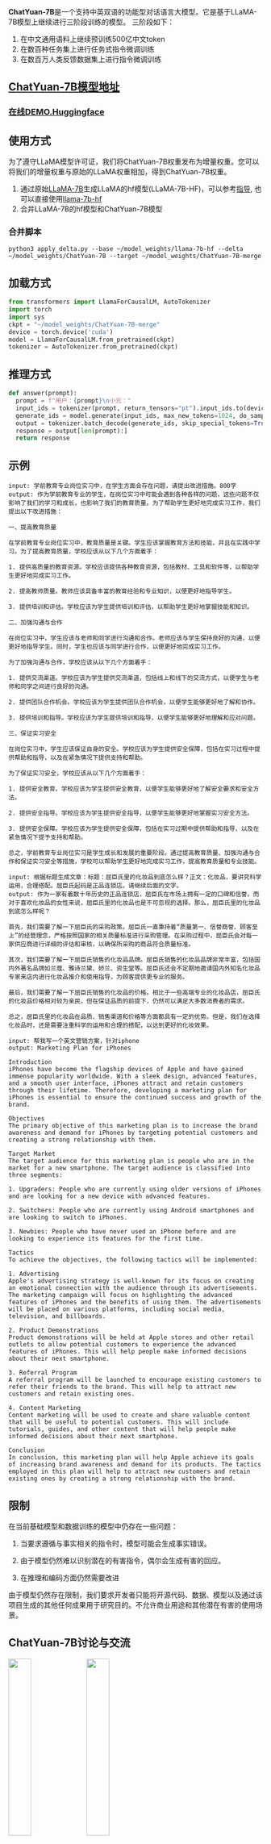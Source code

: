 
**ChatYuan-7B**是一个支持中英双语的功能型对话语言大模型。它是基于LLaMA-7B模型上继续进行三阶段训练的模型。
三阶段如下：
1. 在中文通用语料上继续预训练500亿中文token
2. 在数百种任务集上进行任务式指令微调训练
3. 在数百万人类反馈数据集上进行指令微调训练

## [ChatYuan-7B模型地址](https://huggingface.co/ClueAI/ChatYuan-7B)

### [在线DEMO.Huggingface](https://huggingface.co/spaces/ClueAI/ChatYuan-7B)

## 使用方式
为了遵守LLaMA模型许可证，我们将ChatYuan-7B权重发布为增量权重。您可以将我们的增量权重与原始的LLaMA权重相加，得到ChatYuan-7B权重。

1. 通过原始[LLaMA-7B](https://github.com/facebookresearch/llama)生成LLaMA的hf模型(LLaMA-7B-HF)，可以参考[指导](https://huggingface.co/docs/transformers/main/model_doc/llama), 也可以直接使用[llama-7b-hf](https://huggingface.co/decapoda-research/llama-7b-hf)
2. 合并LLaMA-7B的hf模型和ChatYuan-7B模型
### 合并脚本
```shell
python3 apply_delta.py --base ~/model_weights/llama-7b-hf --delta ~/model_weights/ChatYuan-7B --target ~/model_weights/ChatYuan-7B-merge
```

## 加载方式

```python
from transformers import LlamaForCausalLM, AutoTokenizer
import torch
import sys
ckpt = "~/model_weights/ChatYuan-7B-merge"
device = torch.device('cuda')
model = LlamaForCausalLM.from_pretrained(ckpt)
tokenizer = AutoTokenizer.from_pretrained(ckpt)
```

## 推理方式

```python
def answer(prompt):
  prompt = f"用户：{prompt}\n小元："
  input_ids = tokenizer(prompt, return_tensors="pt").input_ids.to(device)
  generate_ids = model.generate(input_ids, max_new_tokens=1024, do_sample = True, temperature = 0.7)
  output = tokenizer.batch_decode(generate_ids, skip_special_tokens=True, clean_up_tokenization_spaces=False)[0]
  response = output[len(prompt):]
  return response
```
 
## 示例

```
input: 学前教育专业岗位实习中，在学生方面会存在问题，请提出改进措施。800字
output: 作为学前教育专业的学生，在岗位实习中可能会遇到各种各样的问题，这些问题不仅影响了我们的学习和成长，也影响了我们的教育质量。为了帮助学生更好地完成实习工作，我们提出以下改进措施：

一、提高教育质量

在学前教育专业岗位实习中，教育质量是关键。学生应该掌握教育方法和技能，并且在实践中学习。为了提高教育质量，学校应该从以下几个方面着手：

1. 提供高质量的教育资源。学校应该提供各种教育资源，包括教材、工具和软件等，以帮助学生更好地完成实习工作。

2. 提高教师质量。教师应该具备丰富的教育经验和专业知识，以便更好地指导学生。

3. 提供培训和评估。学校应该为学生提供培训和评估，以帮助学生更好地掌握技能和知识。

二、加强沟通与合作

在岗位实习中，学生应该与老师和同学进行沟通和合作。老师应该与学生保持良好的沟通，以便更好地指导学生。同时，学生也应该与同学进行合作，以便更好地完成实习工作。

为了加强沟通与合作，学校应该从以下几个方面着手：

1. 提供交流渠道。学校应该为学生提供交流渠道，包括线上和线下的交流方式，以便学生与老师和同学之间进行良好的沟通。

2. 提供团队合作机会。学校应该为学生提供团队合作机会，以便学生能够更好地了解和协作。

3. 提供培训和指导。学校应该为学生提供培训和指导，以便学生能够更好地理解和应对问题。

三、保证实习安全

在岗位实习中，学生应该保证自身的安全。学校应该为学生提供安全保障，包括在实习过程中提供帮助和指导，以及在紧急情况下提供支持和帮助。

为了保证实习安全，学校应该从以下几个方面着手：

1. 提供安全教育。学校应该为学生提供安全教育，以便学生能够更好地了解安全要求和安全方法。

2. 提供安全指导。学校应该为学生提供安全指导，以便学生能够更好地掌握实习安全方法。

3. 提供安全保障。学校应该为学生提供安全保障，包括在实习过期中提供帮助和指导，以及在紧急情况下提予支持和帮助。

总之，学前教育专业岗位实习是学生成长和发展的重要阶段。通过提高教育质量、加强沟通与合作和保证实习安全等措施，学校可以帮助学生更好地完成实习工作，提高教育质量和专业技能。
```

```
input: 根据标题生成文章：标题：屈臣氏里的化妆品到底怎么样？正文：化妆品，要讲究科学运用，合理搭配。屈臣氏起码是正品连锁店。请继续后面的文字。
output: 作为一家有着数十年历史的正品连锁店，屈臣氏在市场上拥有一定的口碑和信誉。而对于喜欢化妆品的女性来说，屈臣氏里的化妆品也是不可忽视的选择。那么，屈臣氏里的化妆品到底怎么样呢？

首先，我们需要了解一下屈臣氏的采购政策。屈臣氏一直秉持着“质量第一、信誉商誉、顾客至上”的经营理念，严格按照国家的相关质量标准进行采购管理。在采购过程中，屈臣氏会对每一家供应商进行详细的评估和审核，以确保所采购的商品符合质量标准。

其次，我们需要了解一下屈臣氏销售的化妆品品牌。屈臣氏销售的化妆品品牌非常丰富，包括国内外著名品牌如兰蔻、雅诗兰黛、娇兰、资生堂等。屈臣氏还会不定期地邀请国内外知名化妆品专家来店内进行化妆品推介和使用指导，为顾客提供更专业的服务。

最后，我们需要了解一下屈臣氏销售的化妆品的价格。相比于一些高端专业的化妆品店，屈臣氏的化妆品价格相对较为亲民，但在保证品质的前提下，仍然可以满足大多数消费者的需求。

总之，屈臣氏里的化妆品在品质、销售渠道和价格等方面都具有一定的优势。但是，我们在选择化妆品时，还是需要注重科学的运用和合理的搭配，以达到更好的化妆效果。

```

```
input: 帮我写一个英文营销方案，针对iphone
output: Marketing Plan for iPhones

Introduction
iPhones have become the flagship devices of Apple and have gained immense popularity worldwide. With a sleek design, advanced features, and a smooth user interface, iPhones attract and retain customers through their lifetime. Therefore, developing a marketing plan for iPhones is essential to ensure the continued success and growth of the brand.

Objectives
The primary objective of this marketing plan is to increase the brand awareness and demand for iPhones by targeting potential customers and creating a strong relationship with them.

Target Market
The target audience for this marketing plan is people who are in the market for a new smartphone. The target audience is classified into three segments:

1. Upgraders: People who are currently using older versions of iPhones and are looking for a new device with advanced features.

2. Switchers: People who are currently using Android smartphones and are looking to switch to iPhones.

3. Newbies: People who have never used an iPhone before and are looking to experience its features for the first time.

Tactics
To achieve the objectives, the following tactics will be implemented:

1. Advertising
Apple's advertising strategy is well-known for its focus on creating an emotional connection with the audience through its advertisements. The marketing campaign will focus on highlighting the advanced features of iPhones and the benefits of using them. The advertisements will be placed on various platforms, including social media, television, and billboards.

2. Product Demonstrations
Product demonstrations will be held at Apple stores and other retail outlets to allow potential customers to experience the advanced features of iPhones. This will help people make informed decisions about their next smartphone.

3. Referral Program
A referral program will be launched to encourage existing customers to refer their friends to the brand. This will help to attract new customers and retain existing ones.

4. Content Marketing
Content marketing will be used to create and share valuable content that will be useful to potential customers. This will include tutorials, guides, and other content that will help people make informed decisions about their next smartphone.

Conclusion
In conclusion, this marketing plan will help Apple achieve its goals of increasing brand awareness and demand for its products. The tactics employed in this plan will help to attract new customers and retain existing ones by creating a strong relationship with the brand.
```


## 限制

在当前基础模型和数据训练的模型中仍存在一些问题：

1. 当要求遵循与事实相关的指令时，模型可能会生成事实错误。
  
2. 由于模型仍然难以识别潜在的有害指令，偶尔会生成有害的回应。
  
3. 在推理和编码方面仍然需要改进

由于模型仍然存在限制，我们要求开发者只能将开源代码、数据、模型以及通过该项目生成的其他任何成果用于研究目的。不允许商业用途和其他潜在有害的使用场景。


## ChatYuan-7B讨论与交流

<p float="left">   
  <img src="https://github.com/clue-ai/ChatYuan-7B/blob/main/resources/img/chatyuan-7b.jpeg"  width="30%" height="30%"></img>
  <img src="https://github.com/clue-ai/ChatYuan-7B/blob/main/resources/img/brightmart.jpeg"  width="30%" height="30%"></img>
</p> 


### 引用
如果你觉得ChatYuan-7B对你有帮助，请用以下引用 BibTeX:
```
@software{clueai2023chatyuan7b,
  author = {Xuanwei Zhang, Liang Xu and Kangkang Zhao},
  title = {ChatYuan-7B: An Instruction-following LLaMA model in Chinese and English },
  month = May,
  year = 2023,
  url = {https://github.com/clue-ai/ChatYuan-7B}
}
```
```
@article{touvron2023llama,
  title={Llama: Open and efficient foundation language models},
  author={Touvron, Hugo and Lavril, Thibaut and Izacard, Gautier and Martinet, Xavier and Lachaux, Marie-Anne and Lacroix, Timoth{\'e}e and Rozi{\`e}re, Baptiste and Goyal, Naman and Hambro, Eric and Azhar, Faisal and others},
  journal={arXiv preprint arXiv:2302.13971},
  year={2023}
}
```
